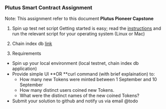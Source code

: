 ### Plutus Smart Contract Assignment
Note: This assignment refer to this document **Plutus Pioneer Capstone**

1. Spin up test net script
Getting started is easy; read the [instructions](https://github.com/input-output-hk/testnet-summit-scripts) and run the relevant script for your operating system (Linux or Mac)

2. Chain index db [link](https://github.com/input-output-hk/plutus/tree/f7466c86fe3afc593746e44257adbf7785f7cedb/plutus-chain-index)

3. Requirements
- Spin up your local environment (local testnet, chain index db application)
- Provide simple UI **OR **curl command (with brief explaination) to:
    - How many new Tokens were minted between 1 September and 10 September
    - How many distinct users coined new Tokens.
    - What were the distinct names of the new coined Tokens? 
- Submit your solution to github and notify us via email @todo

